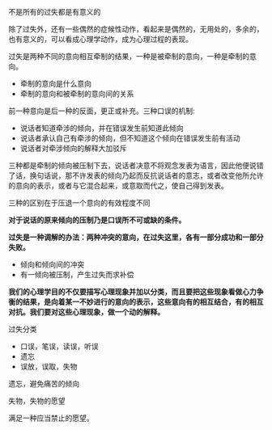 
不是所有的过失都是有意义的

除了过失外，还有一些偶然的症候性动作，看起来是偶然的，无用处的，多余的，也有意义的，可以看成心理学动作，成为心理过程的表现。

过失是两种不同的意向相互牵制的结果，一种是被牵制的意向，一种是牵制的意向。
+ 牵制的意向是什么意向
+ 牵制的意向和被牵制的意向间的关系


前一种意向是后一种的反面，更正或补充。三种口误的机制:
+ 说话者知道牵涉的倾向，并在错误发生前知道此倾向
+ 说话者承认自己有牵涉的倾向，但不知道这个倾向在错误发生前有活动
+ 说话者对牵涉倾向的解释大加驳斥

三种都是牵制的倾向被压制下去，说话者决意不将观念发表为语言，因此他便说错了话，换句话说，那不许发表的倾向乃起而反抗说话者的意志，或者改变他所允许的意向的表示，或者与它混合起来，或意取而代之，使自己得到发表。

三种的区别在于压退一个意向的有效程度不同

**对于说话的原来倾向的压制乃是口误所不可或缺的条件。**

**过失是一种调解的办法：两种冲突的意向，在过失这里，各有一部分成功和一部分失败。**
+ 倾向和倾向间的冲突
+ 有一倾向被压制，产生过失而求补偿

**我们的心理学目的不仅要描写心理现象并加以分类，而且要把这些现象看做心力争衡的结果，是向着某一不妙进行的意向的表示，这些意向有的相互结合，有的相互对抗。我们要对这些心理现象，做一个动的解释。**

过失分类
+ 口误，笔误，读误，听误
+ 遗忘
+ 误放，误取，失物


遗忘，避免痛苦的倾向

失物，失物的愿望

满足一种应当禁止的愿望。

